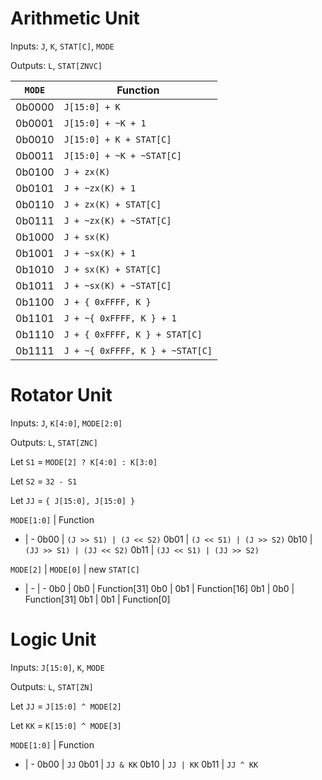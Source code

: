 

# Arithmetic Unit
Inputs: `J`, `K`, `STAT[C]`, `MODE`

Outputs: `L`, `STAT[ZNVC]`

`MODE` | Function
------ | -----------
0b0000 | `J[15:0] + K`
0b0001 | `J[15:0] + ~K + 1`
0b0010 | `J[15:0] + K + STAT[C]`
0b0011 | `J[15:0] + ~K + ~STAT[C]`
0b0100 | `J + zx(K)`
0b0101 | `J + ~zx(K) + 1`
0b0110 | `J + zx(K) + STAT[C]`
0b0111 | `J + ~zx(K) + ~STAT[C]`
0b1000 | `J + sx(K)`
0b1001 | `J + ~sx(K) + 1`
0b1010 | `J + sx(K) + STAT[C]`
0b1011 | `J + ~sx(K) + ~STAT[C]`
0b1100 | `J + { 0xFFFF, K }`
0b1101 | `J + ~{ 0xFFFF, K } + 1`
0b1110 | `J + { 0xFFFF, K } + STAT[C]`
0b1111 | `J + ~{ 0xFFFF, K } + ~STAT[C]`

# Rotator Unit
Inputs: `J`, `K[4:0]`, `MODE[2:0]`

Outputs: `L`, `STAT[ZNC]`

Let `S1` = `MODE[2] ? K[4:0] : K[3:0]`

Let `S2` = `32 - S1`

Let `JJ` = `{ J[15:0], J[15:0] }`

`MODE[1:0]` | Function
- | -
0b00 | `(J >> S1) | (J << S2)`
0b01 | `(J << S1) | (J >> S2)`
0b10 | `(JJ >> S1) | (JJ << S2)`
0b11 | `(JJ << S1) | (JJ >> S2)`

`MODE[2]` | `MODE[0]` | new `STAT[C]`
- | - | -
0b0 | 0b0 | Function[31]
0b0 | 0b1 | Function[16]
0b1 | 0b0 | Function[31]
0b1 | 0b1 | Function[0]

# Logic Unit
Inputs: `J[15:0]`, `K`, `MODE`

Outputs: `L`, `STAT[ZN]`

Let `JJ` = `J[15:0] ^ MODE[2]`

Let `KK` = `K[15:0] ^ MODE[3]`

`MODE[1:0]` | Function
- | -
0b00 | `JJ`
0b01 | `JJ & KK`
0b10 | `JJ | KK`
0b11 | `JJ ^ KK`


